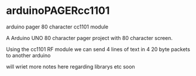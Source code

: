 # arduinoPAGERcc1101
arduino pager 80 character cc1101 module

A Arduino UNO 80 character pager project with 80 character screen.

Using the cc1101 RF module we can send 4 lines of text in 4 20 byte packets to another arduino

will wriet more notes here regarding librarys etc soon
